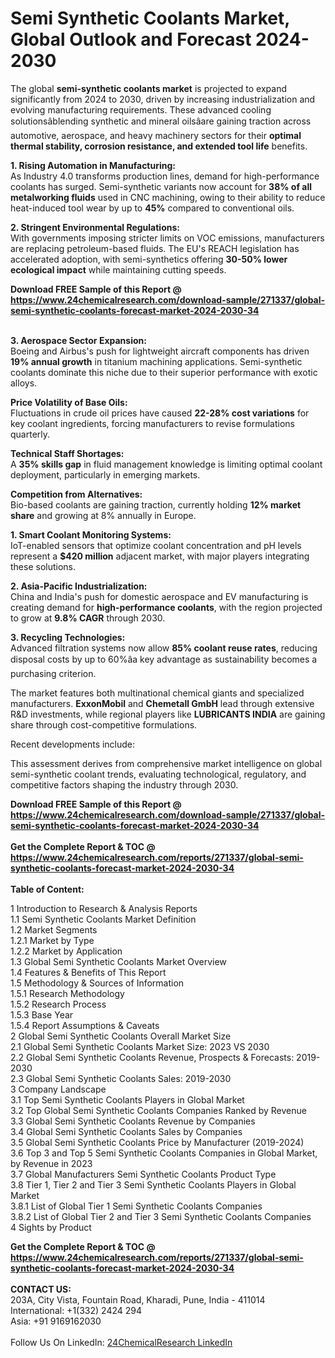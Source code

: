 <h1>Semi Synthetic Coolants Market, Global Outlook and Forecast 2024-2030</h1><p>The global <strong>semi-synthetic coolants market</strong> is projected to expand significantly from 2024 to 2030, driven by increasing industrialization and evolving manufacturing requirements. These advanced cooling solutionsâblending synthetic and mineral oilsâare gaining traction across automotive, aerospace, and heavy machinery sectors for their <strong>optimal thermal stability, corrosion resistance, and extended tool life</strong> benefits.</p><p><strong>1. Rising Automation in Manufacturing:</strong><br>
As Industry 4.0 transforms production lines, demand for high-performance coolants has surged. Semi-synthetic variants now account for <strong>38% of all metalworking fluids</strong> used in CNC machining, owing to their ability to reduce heat-induced tool wear by up to <strong>45%</strong> compared to conventional oils.</p><p><strong>2. Stringent Environmental Regulations:</strong><br>
With governments imposing stricter limits on VOC emissions, manufacturers are replacing petroleum-based fluids. The EU's REACH legislation has accelerated adoption, with semi-synthetics offering <strong>30-50% lower ecological impact</strong> while maintaining cutting speeds.</p><div><b>Download FREE Sample of this Report @ 
            <a href="https://www.24chemicalresearch.com/download-sample/271337/global-semi-synthetic-coolants-forecast-market-2024-2030-34">
            https://www.24chemicalresearch.com/download-sample/271337/global-semi-synthetic-coolants-forecast-market-2024-2030-34</a></b></div><br><p><strong>3. Aerospace Sector Expansion:</strong><br>
Boeing and Airbus's push for lightweight aircraft components has driven <strong>19% annual growth</strong> in titanium machining applications. Semi-synthetic coolants dominate this niche due to their superior performance with exotic alloys.</p><p><strong>Price Volatility of Base Oils:</strong><br>
	Fluctuations in crude oil prices have caused <strong>22-28% cost variations</strong> for key coolant ingredients, forcing manufacturers to revise formulations quarterly.</p><p><strong>Technical Staff Shortages:</strong><br>
	A <strong>35% skills gap</strong> in fluid management knowledge is limiting optimal coolant deployment, particularly in emerging markets.</p><p><strong>Competition from Alternatives:</strong><br>
	Bio-based coolants are gaining traction, currently holding <strong>12% market share</strong> and growing at 8% annually in Europe.</p><p><strong>1. Smart Coolant Monitoring Systems:</strong><br>
IoT-enabled sensors that optimize coolant concentration and pH levels represent a <strong>$420 million</strong> adjacent market, with major players integrating these solutions.</p><p><strong>2. Asia-Pacific Industrialization:</strong><br>
China and India's push for domestic aerospace and EV manufacturing is creating demand for <strong>high-performance coolants</strong>, with the region projected to grow at <strong>9.8% CAGR</strong> through 2030.</p><p><strong>3. Recycling Technologies:</strong><br>
Advanced filtration systems now allow <strong>85% coolant reuse rates</strong>, reducing disposal costs by up to 60%âa key advantage as sustainability becomes a purchasing criterion.</p><p>The market features both multinational chemical giants and specialized manufacturers. <strong>ExxonMobil</strong> and <strong>Chemetall GmbH</strong> lead through extensive R&amp;D investments, while regional players like <strong>LUBRICANTS INDIA</strong> are gaining share through cost-competitive formulations.</p><p>Recent developments include:</p><p>This assessment derives from comprehensive market intelligence on global semi-synthetic coolant trends, evaluating technological, regulatory, and competitive factors shaping the industry through 2030.</p><div><b>Download FREE Sample of this Report @ 
            <a href="https://www.24chemicalresearch.com/download-sample/271337/global-semi-synthetic-coolants-forecast-market-2024-2030-34">
            https://www.24chemicalresearch.com/download-sample/271337/global-semi-synthetic-coolants-forecast-market-2024-2030-34</a></b></div><br><div><b>Get the Complete Report & TOC @ 
            <a href="https://www.24chemicalresearch.com/reports/271337/global-semi-synthetic-coolants-forecast-market-2024-2030-34">
            https://www.24chemicalresearch.com/reports/271337/global-semi-synthetic-coolants-forecast-market-2024-2030-34</a></b></div><br>
            <b>Table of Content:</b><p>1 Introduction to Research & Analysis Reports<br />
    1.1 Semi Synthetic Coolants Market Definition<br />
    1.2 Market Segments<br />
        1.2.1 Market by Type<br />
        1.2.2 Market by Application<br />
    1.3 Global Semi Synthetic Coolants Market Overview<br />
    1.4 Features & Benefits of This Report<br />
    1.5 Methodology & Sources of Information<br />
        1.5.1 Research Methodology<br />
        1.5.2 Research Process<br />
        1.5.3 Base Year<br />
        1.5.4 Report Assumptions & Caveats<br />
2 Global Semi Synthetic Coolants Overall Market Size<br />
    2.1 Global Semi Synthetic Coolants Market Size: 2023 VS 2030<br />
    2.2 Global Semi Synthetic Coolants Revenue, Prospects & Forecasts: 2019-2030<br />
    2.3 Global Semi Synthetic Coolants Sales: 2019-2030<br />
3 Company Landscape<br />
    3.1 Top Semi Synthetic Coolants Players in Global Market<br />
    3.2 Top Global Semi Synthetic Coolants Companies Ranked by Revenue<br />
    3.3 Global Semi Synthetic Coolants Revenue by Companies<br />
    3.4 Global Semi Synthetic Coolants Sales by Companies<br />
    3.5 Global Semi Synthetic Coolants Price by Manufacturer (2019-2024)<br />
    3.6 Top 3 and Top 5 Semi Synthetic Coolants Companies in Global Market, by Revenue in 2023<br />
    3.7 Global Manufacturers Semi Synthetic Coolants Product Type<br />
    3.8 Tier 1, Tier 2 and Tier 3 Semi Synthetic Coolants Players in Global Market<br />
        3.8.1 List of Global Tier 1 Semi Synthetic Coolants Companies<br />
        3.8.2 List of Global Tier 2 and Tier 3 Semi Synthetic Coolants Companies<br />
4 Sights by Product</p><div><b>Get the Complete Report & TOC @ 
            <a href="https://www.24chemicalresearch.com/reports/271337/global-semi-synthetic-coolants-forecast-market-2024-2030-34">
            https://www.24chemicalresearch.com/reports/271337/global-semi-synthetic-coolants-forecast-market-2024-2030-34</a></b></div><br><b>CONTACT US:</b><br>
            203A, City Vista, Fountain Road, Kharadi, Pune, India - 411014<br>
            International: +1(332) 2424 294<br>
            Asia: +91 9169162030 <br><br>
            Follow Us On LinkedIn: <a href="https://www.linkedin.com/company/24chemicalresearch/">24ChemicalResearch LinkedIn</a>